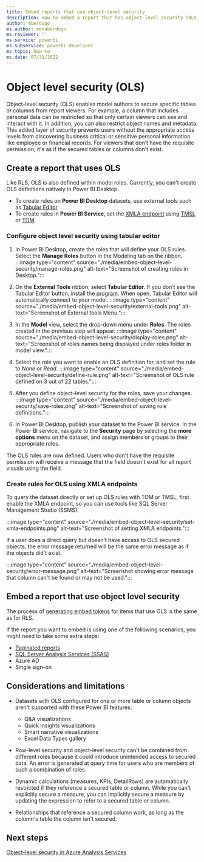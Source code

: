 ```yaml
---
title: Embed reports that use object-level security
description: How to embed a report that has object-level security (OLS).
author: mberdugo
ms.author: monaberdugo
ms.reviewer: ''
ms.service: powerbi
ms.subservice: powerbi-developer
ms.topic: how-to
ms.date: 07/31/2022
---
```


# Object level security (OLS)

Object-level security (OLS) enables model authors to secure specific tables or columns from report viewers. For example, a column that includes personal data can be restricted so that only certain viewers can see and interact with it. In addition, you can also restrict object names and metadata. This added layer of security prevents users without the appropriate access levels from discovering business critical or sensitive personal information like employee or financial records. For viewers that don’t have the requisite permission, it's as if the secured tables or columns don't exist.  

## Create a report that uses OLS

Like RLS, OLS is also defined within model roles. Currently, you can't create OLS definitions natively in Power BI Desktop.

* To create rules on **Power BI Desktop** datasets, use external tools such as [Tabular Editor](https://tabulareditor.github.io/).  
* To create rules in **Power BI Service**, set the [XMLA endpoint](/power-bi/enterprise/service-premium-connect-tools) using [TMSL](/analysis-services/tmsl/tabular-model-scripting-language-tmsl-reference) or [TOM](/analysis-services/tom/introduction-to-the-tabular-object-model-tom-in-analysis-services-amo).

### Configure object level security using tabular editor

1. In Power BI Desktop, create the roles that will define your OLS rules. Select the **Manage Roles** button in the Modeling tab on the ribbon.
  :::image type="content" source="./media/embed-object-level-security/manage-roles.png" alt-text="Screenshot of creating roles in Desktop.":::

2. On the **External Tools** ribbon, select **Tabular Editor**. If you don’t see the Tabular Editor button, install the [program](https://tabulareditor.github.io). When open, Tabular Editor will automatically connect to your model.
  :::image type="content" source="./media/embed-object-level-security/external-tools.png" alt-text="Screenshot of External tools Menu.":::

3. In the **Model** view, select the drop-down menu under **Roles**. The roles created in the previous step will appear.
  :::image type="content" source="./media/embed-object-level-security/display-roles.png" alt-text="Screenshot of roles names being displayed under roles folder in model view.":::

4. Select the role you want to enable an OLS definition for, and set the rule to *None* or *Read*.
  :::image type="content" source="./media/embed-object-level-security/define-rule.png" alt-text="Screenshot of OLS rule defined on 3 out of 22 tables.":::

5. After you define object-level security for the roles, save your changes.
  :::image type="content" source="./media/embed-object-level-security/save-roles.png" alt-text="Screenshot of saving role definitions.":::

6. In Power BI Desktop, publish your dataset to the Power BI service. In the Power BI service, navigate to the **Security** page by selecting the **more options** menu on the dataset, and assign members or groups to their appropriate roles.

The OLS rules are now defined. Users who don't have the requisite permission will receive a message that the field doesn't exist for all report visuals using the field.

### Create rules for OLS using XMLA endpoints

To query the dataset directly or set up OLS rules with TOM or TMSL, first enable the XMLA endpoint, so you can use tools like SQL Server Management Studio (SSMS).

:::image type="content" source="./media/embed-object-level-security/set-xmla-endpoints.png" alt-text="Screenshot of setting XMLA endpoints.":::

If a user does a direct query but doesn’t have access to OLS secured objects, the error message returned will be the same error message as if the objects did't exist.

:::image type="content" source="./media/embed-object-level-security/error-message.png" alt-text="Screenshot showing error message that column can't be found or may not be used.":::

## Embed a report that use object level security

The process of [generating embed tokens](generate-embed-token.md#row-level-security) for items that use OLS is the same as for RLS.

If the report you want to embed is using one of the following scenarios, you might need to take some extra steps:

* [Paginated reports](embed-paginated-reports.md)
* [SQL Server Analysis Services (SSAS)](sql-server-analysis-services-embed.md)
* Azure AD
* Single sign-on

## Considerations and limitations

* Datasets with OLS configured for one or more table or column objects aren't supported with these Power BI features:

  * Q&A visualizations
  * Quick insights visualizations
  * Smart narrative visualizations
  * Excel Data Types gallery

* Row-level security and object-level security can't be combined from different roles because it could introduce unintended access to secured data. An error is generated at query time for users who are members of such a combination of roles.

* Dynamic calculations (measures, KPIs, DetailRows) are automatically restricted if they reference a secured table or column. While you can't explicitly secure a measure, you can implicitly secure a measure by updating the expression to refer to a secured table or column.

* Relationships that reference a secured column work, as long as the column's table the column isn't secured.

## Next steps

[Object-level security in Azure Analysis Services](/analysis-services/tabular-models/object-level-security)
